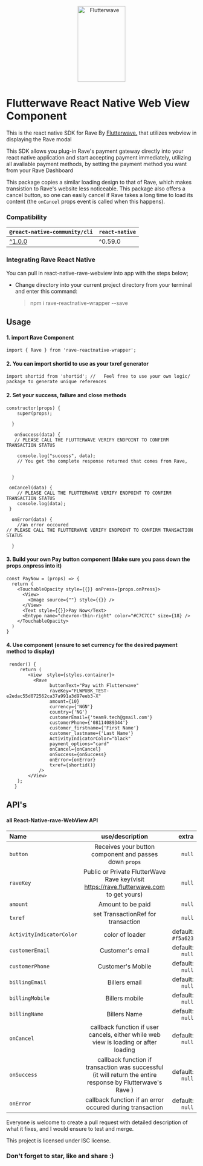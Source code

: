 <p align="center">
    <img title="Flutterwave" height="200" src="https://flutterwave.com/images/logo-colored.svg" width="50%"/>
</p>

# Flutterwave React Native Web View Component

This is the react native SDK for Rave By [Flutterwave.](https://rave.flutterwave.com) that utilizes webview in displaying the Rave modal

This SDK allows you plug-in Rave's payment gateway directly into your react native application and start accepting payment immediately, utilizing all avaliable payment methods, by setting the payment method you want from your Rave Dashboard

This package copies a similar loading design to that of Rave, which makes transistion to Rave's website less noticeable. This package also offers a cancel button, so one can easily cancel if Rave takes a long time to load its content (the `onCancel` props event is called when this happens).

### Compatibility

| `@react-native-community/cli`                                    | `react-native` |
| ---------------------------------------------------------------- | -------------- |
| [^1.0.0](https://github.com/react-native-community/cli/tree/1.x) | ^0.59.0        |

### Integrating Rave React Native

You can pull in react-native-rave-webview into app with the steps below;

-   Change directory into your current project directory from your terminal and enter this command:

    > npm i rave-reactnative-wrapper --save

## Usage

#### 1. import Rave Component

    import { Rave } from 'rave-reactnative-wrapper';

#### 2. You can import shortid to use as your txref generator

    import shortid from 'shortid'; //   Feel free to use your own logic/ package to generate unique references

#### 2. Set your success, failure and close methods

    constructor(props) {
        super(props);

      }

       onSuccess(data) {
       // PLEASE CALL THE FLUTTERWAVE VERIFY ENDPOINT TO CONFIRM TRANSACTION STATUS

        console.log("success", data);
        // You get the complete response returned that comes from Rave,


      }

     onCancel(data) {
    	// PLEASE CALL THE FLUTTERWAVE VERIFY ENDPOINT TO CONFIRM TRANSACTION STATUS
    	console.log(data);
     }

      onError(data) {
        //an error occoured
    // PLEASE CALL THE FLUTTERWAVE VERIFY ENDPOINT TO CONFIRM TRANSACTION STATUS

      }

#### 3. Build your own Pay button component (Make sure you pass down the props.onpress into it)

```
const PayNow = (props) => {
  return (
    <TouchableOpacity style={{}} onPress={props.onPress}>
      <View>
        <Image source={""} style={{}} />
      </View>
      <Text style={{}}>Pay Now</Text>
      <Entypo name="chevron-thin-right" color="#C7C7CC" size={18} />
    </TouchableOpacity>
  )
}
```

#### 4. Use component (ensure to set currency for the desired payment method to display)

     render() {
         return (
            <View  style={styles.container}>
              <Rave
                    buttonText="Pay with Flutterwave"
                    raveKey="FLWPUBK_TEST-e2edac55d072562ca37a991a3d97eeb3-X"
                    amount={10}
                    currency={'NGN'}
                    country={'NG'}
                    customerEmail={'team9.tech@gmail.com'}
                    customerPhone={'08114089344'}
                    customer_firstname={'First Name'}
                    customer_lastname={'Last Name'}
                    ActivityIndicatorColor="black"
                    payment_options="card"
                    onCancel={onCancel}
                    onSuccess={onSuccess}
                    onError={onError}
                    txref={shortid()}
                />
            </View>
        );
       }

## API's

#### [](https://github.com/react-native-nigeria/react-native-rave-webview#API)all React-Native-rave-WebView API

| Name                     |                                               use/description                                               |              extra |
| :----------------------- | :---------------------------------------------------------------------------------------------------------: | -----------------: |
| `button`                 |                           Receives your button component and passes down `props`                            |             `null` |
| `raveKey`                |           Public or Private FlutterWave Rave key(visit https://rave.flutterwave.com to get yours)           |             `null` |
| `amount`                 |                                              Amount to be paid                                              |             `null` |
| `txref`                  |                                     set TransactionRef for transaction                                      |             `null` |
| `ActivityIndicatorColor` |                                               color of loader                                               | default: `#f5a623` |
| `customerEmail`          |                                              Customer's email                                               |    default: `null` |
| `customerPhone`          |                                              Customer's Mobile                                              |    default: `null` |
| `billingEmail`           |                                                Billers email                                                |    default: `null` |
| `billingMobile`          |                                               Billers mobile                                                |    default: `null` |
| `billingName`            |                                                Billers Name                                                 |    default: `null` |
| `onCancel`               |            callback function if user cancels, either while web view is loading or after loading             |    default: `null` |
| `onSuccess`              | callback function if transaction was successful (it will return the entire response by Flutterwave's Rave ) |    default: `null` |
| `onError`                |                          callback function if an error occured during transaction                           |    default: `null` |

Everyone is welcome to create a pull request with detailed description of what it fixes, and I would ensure to test and merge.

This project is licensed under ISC license.

### Don't forget to star, like and share :)
